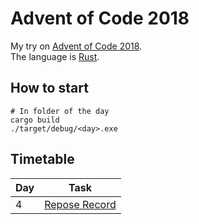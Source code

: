 # Advent of Code 2018

My try on [Advent of Code 2018](https://adventofcode.com/2018). <br>
The language is [Rust](https://www.rust-lang.org/en-US/).

## How to start

```shell
# In folder of the day
cargo build
./target/debug/<day>.exe
```


## Timetable

| Day           | Task          |
| ------------- | ------------- |
| 4             | [Repose Record](https://adventofcode.com/2018/day/4) |